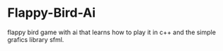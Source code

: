 # Flappy-Bird-Ai
flappy bird game with ai that learns how to play it in c++ and the simple grafics library sfml.
